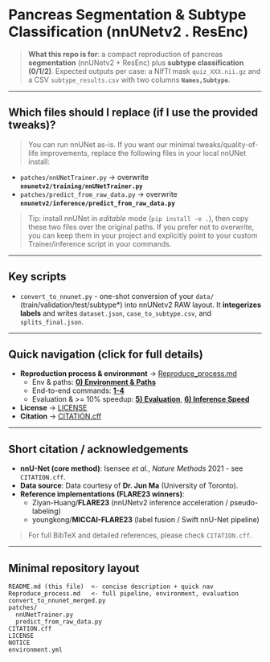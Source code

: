 # Pancreas Segmentation & Subtype Classification (nnUNetv2 . ResEnc)

> **What this repo is for**: a compact reproduction of pancreas **segmentation** (nnUNetv2 + ResEnc) plus **subtype classification (0/1/2)**. Expected outputs per case: a NIfTI mask `quiz_XXX.nii.gz` and a CSV `subtype_results.csv` with two columns **`Names,Subtype`**.

---

## Which files should I replace (if I use the provided tweaks)?
> You can run nnUNet as-is. If you want our minimal tweaks/quality-of-life improvements, replace the following files in your local nnUNet install:
- `patches/nnUNetTrainer.py` -> overwrite **`nnunetv2/training/nnUNetTrainer.py`**
- `patches/predict_from_raw_data.py` -> overwrite **`nnunetv2/inference/predict_from_raw_data.py`**

> Tip: install nnUNet in *editable* mode (`pip install -e .`), then copy these two files over the original paths. If you prefer not to overwrite, you can keep them in your project and explicitly point to your custom Trainer/inference script in your commands.

---

## Key scripts
- `convert_to_nnunet.py` - one-shot conversion of your `data/` (train/validation/test/subtype*) into nnUNetv2 RAW layout. It **integerizes labels** and writes `dataset.json`, `case_to_subtype.csv`, and `splits_final.json`.
---

## Quick navigation (click for full details)
- **Reproduction process & environment** -> [Reproduce_process.md](./Reproduce_process.md)  
  - Env & paths: **[0) Environment & Paths](./Reproduce_process.md#0-environment--paths)**  
  - End-to-end commands: **[1-4](./Reproduce_process.md#1-convert-data--nnunet-raw-and-integerize-labels)**  
  - Evaluation & >= 10% speedup: **[5) Evaluation](./Reproduce_process.md#5-evaluation)**, **[6) Inference Speed](./Reproduce_process.md#6-inference-speed-10-improvement)**
- **License** -> [LICENSE](./LICENSE)
- **Citation** -> [CITATION.cff](./CITATION.cff)

---

## Short citation / acknowledgements
- **nnU-Net (core method)**: Isensee *et al.*, *Nature Methods* 2021 - see `CITATION.cff`.  
- **Data source**: Data courtesy of **Dr. Jun Ma** (University of Toronto).  
- **Reference implementations (FLARE23 winners)**:  
  - Ziyan-Huang/**FLARE23** (nnUNetv2 inference acceleration / pseudo-labeling)  
  - youngkong/**MICCAI-FLARE23** (label fusion / Swift nnU-Net pipeline)

> For full BibTeX and detailed references, please check `CITATION.cff`.

---

## Minimal repository layout
```
README.md (this file)  <- concise description + quick nav
Reproduce_process.md   <- full pipeline, environment, evaluation
convert_to_nnunet_merged.py
patches/
  nnUNetTrainer.py
  predict_from_raw_data.py
CITATION.cff
LICENSE
NOTICE
environment.yml
```

